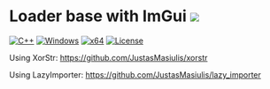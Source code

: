 # Loader base with ImGui [![](https://img.shields.io/badge/Version-1.0-green.svg?style=plastic)]()

[![C++](https://img.shields.io/badge/language-C%2B%2B-%23f34b7d.svg?style=plastic)](https://en.wikipedia.org/wiki/C%2B%2B)
[![Windows](https://img.shields.io/badge/platform-Windows-0078d7.svg?style=plastic)](https://en.wikipedia.org/wiki/Microsoft_Windows)
[![x64](https://img.shields.io/badge/arch-x64-red.svg?style=plastic)](https://en.wikipedia.org/wiki/64-bit_computing) 
[![License](https://img.shields.io/github/license/sDylane/Loader-base-with-ImGui.svg?style=plastic)](LICENSE)

Using XorStr: https://github.com/JustasMasiulis/xorstr

Using LazyImporter: https://github.com/JustasMasiulis/lazy_importer
